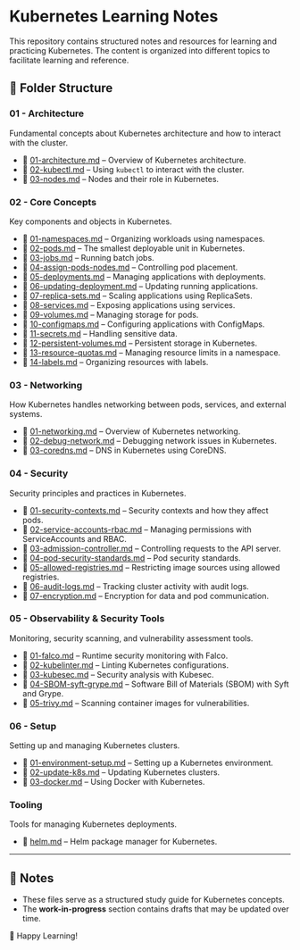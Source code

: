 # Kubernetes Learning Notes  

This repository contains structured notes and resources for learning and practicing Kubernetes. The content is organized into different topics to facilitate learning and reference.  

## 📂 Folder Structure  

### 01 - Architecture  
Fundamental concepts about Kubernetes architecture and how to interact with the cluster.  

- 📄 [01-architecture.md](01-architecture/01-architecture.md) – Overview of Kubernetes architecture.  
- 📄 [02-kubectl.md](01-architecture/02-kubectl.md) – Using `kubectl` to interact with the cluster.  
- 📄 [03-nodes.md](01-architecture/03-nodes.md) – Nodes and their role in Kubernetes.  

### 02 - Core Concepts  
Key components and objects in Kubernetes.  

- 📄 [01-namespaces.md](02-core-concepts/01-namespaces.md) – Organizing workloads using namespaces.  
- 📄 [02-pods.md](02-core-concepts/02-pods.md) – The smallest deployable unit in Kubernetes.  
- 📄 [03-jobs.md](02-core-concepts/03-jobs.md) – Running batch jobs.  
- 📄 [04-assign-pods-nodes.md](02-core-concepts/04-assign-pods-nodes.md) – Controlling pod placement.  
- 📄 [05-deployments.md](02-core-concepts/05-deployments.md) – Managing applications with deployments.  
- 📄 [06-updating-deployment.md](02-core-concepts/06-updating-deployment.md) – Updating running applications.  
- 📄 [07-replica-sets.md](02-core-concepts/07-replica-sets.md) – Scaling applications using ReplicaSets.  
- 📄 [08-services.md](02-core-concepts/08-services.md) – Exposing applications using services.  
- 📄 [09-volumes.md](02-core-concepts/09-volumes.md) – Managing storage for pods.  
- 📄 [10-configmaps.md](02-core-concepts/10-configmaps.md) – Configuring applications with ConfigMaps.  
- 📄 [11-secrets.md](02-core-concepts/11-secrets.md) – Handling sensitive data.  
- 📄 [12-persistent-volumes.md](02-core-concepts/12-persistent-volumes.md) – Persistent storage in Kubernetes.  
- 📄 [13-resource-quotas.md](02-core-concepts/13-resource-quotas.md) – Managing resource limits in a namespace.
- 📄 [14-labels.md](02-core-concepts/14-labels.md) – Organizing resources with labels.

### 03 - Networking  
How Kubernetes handles networking between pods, services, and external systems.  

- 📄 [01-networking.md](03-networking/01-networking.md) – Overview of Kubernetes networking.  
- 📄 [02-debug-network.md](03-networking/02-debug-network.md) – Debugging network issues in Kubernetes.  
- 📄 [03-coredns.md](03-networking/03-coredns.md) – DNS in Kubernetes using CoreDNS.  

### 04 - Security  
Security principles and practices in Kubernetes.  

- 📄 [01-security-contexts.md](04-security/01-security-contexts.md) – Security contexts and how they affect pods.  
- 📄 [02-service-accounts-rbac.md](04-security/02-service-accounts-rbac.md) – Managing permissions with ServiceAccounts and RBAC.  
- 📄 [03-admission-controller.md](04-security/03-admission-controller.md) – Controlling requests to the API server.  
- 📄 [04-pod-security-standards.md](04-security/04-pod-security-standards.md) – Pod security standards.  
- 📄 [05-allowed-registries.md](04-security/05-allowed-registries.md) – Restricting image sources using allowed registries.  
- 📄 [06-audit-logs.md](04-security/06-audit-logs.md) – Tracking cluster activity with audit logs.  
- 📄 [07-encryption.md](04-security/07-encryption.md) – Encryption for data and pod communication.  

### 05 - Observability & Security Tools  
Monitoring, security scanning, and vulnerability assessment tools.  

- 📄 [01-falco.md](05-observability-security-tools/01-falco.md) – Runtime security monitoring with Falco.  
- 📄 [02-kubelinter.md](05-observability-security-tools/02-kubelinter.md) – Linting Kubernetes configurations.  
- 📄 [03-kubesec.md](05-observability-security-tools/03-kubesec.md) – Security analysis with Kubesec.  
- 📄 [04-SBOM-syft-grype.md](05-observability-security-tools/04-SBOM-syft-grype.md) – Software Bill of Materials (SBOM) with Syft and Grype.  
- 📄 [05-trivy.md](05-observability-security-tools/05-trivy.md) – Scanning container images for vulnerabilities.  

### 06 - Setup  
Setting up and managing Kubernetes clusters.  

- 📄 [01-environment-setup.md](06-setup/01-environment-setup.md) – Setting up a Kubernetes environment.  
- 📄 [02-update-k8s.md](06-setup/02-update-k8s.md) – Updating Kubernetes clusters.  
- 📄 [03-docker.md](06-setup/03-docker.md) – Using Docker with Kubernetes.  

### Tooling  
Tools for managing Kubernetes deployments.  

- 📄 [helm.md](tooling/helm.md) – Helm package manager for Kubernetes.  


---

## 📌 Notes  

- These files serve as a structured study guide for Kubernetes concepts.  
- The **work-in-progress** section contains drafts that may be updated over time.  

🚀 Happy Learning!  
